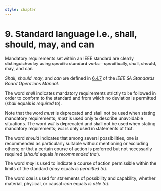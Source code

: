 ```yaml
---
style: chapter
---
```


# 9. Standard language i.e., shall, should, may, and can

Mandatory requirements set within an IEEE standard are clearly distinguished by using specific standard verbs—specifically, shall, should, may, and can.

*Shall*, *should*, *may*, and *can* are defined in [6.4.7](http://standards.ieee.org/develop/policies/opman/sect6.html) of the *IEEE SA Standards Board Operations Manual*.

The word *shall* indicates mandatory requirements strictly to be followed in order to conform to the standard and from which no deviation is permitted (*shall* equals *is required to*).

Note that the word *must* is deprecated and shall not be used when stating mandatory requirements; *must* is used only to describe unavoidable situations. The word *will* is deprecated and shall not be used when stating mandatory requirements; *will* is only used in statements of fact.

The word *should* indicates that among several possibilities, one is recommended as particularly suitable without mentioning or excluding others; or that a certain course of action is preferred but not necessarily required (*should* equals *is recommended that*).

The word *may* is used to indicate a course of action permissible within the limits of the standard (*may* equals *is permitted to*).

The word *can* is used for statements of possibility and capability, whether material, physical, or causal (*can* equals *is able to*).
